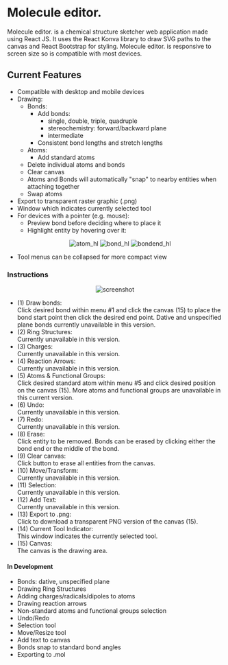 # Molecule editor.
Molecule editor. is a chemical structure sketcher web application made using React JS. It uses the React Konva library 
to draw SVG paths to the canvas and React Bootstrap for styling. Molecule editor. is responsive to screen size so is
compatible with most devices.  

## Current Features
* Compatible with desktop and mobile devices
* Drawing: 
    * Bonds: 
        * Add bonds:
            * single, double, triple, quadruple
            * stereochemistry: forward/backward plane
            * intermediate
        * Consistent bond lengths and stretch lengths
    * Atoms: 
        * Add standard atoms
    * Delete individual atoms and bonds
    * Clear canvas
    * Atoms and Bonds will automatically "snap" to nearby entities when attaching together
    * Swap atoms
* Export to transparent raster graphic (.png)
* Window which indicates currently selected tool
* For devices with a pointer (e.g. mouse):
    * Preview bond before deciding where to place it
    * Highlight entity by hovering over it:
    <p align="center">
    <img src="https://imgur.com/F0w6fwP.png" alt="atom_hl"/>
    <img src="https://imgur.com/tUVUvkn.png" alt="bond_hl"/>
    <img src="https://imgur.com/M9OjgKG.png" alt="bondend_hl"/>
    </p>
* Tool menus can be collapsed for more compact view
### Instructions
<p align="center">
<img src="https://imgur.com/HSfGpWH.png" alt="screenshot"/>
</p>

* (1) Draw bonds: <br>
Click desired bond within menu #1 and click the canvas (15) to place the bond start point then click the desired end point. Dative and unspecified plane bonds currently unavailable in this version.
* (2) Ring Structures: <br>
Currently unavailable in this version. 
* (3) Charges: <br>
Currently unavailable in this version.
* (4) Reaction Arrows: <br>
Currently unavailable in this version.
* (5) Atoms & Functional Groups: <br>
Click desired standard atom within menu #5 and click desired position on the canvas (15). More atoms and functional groups are unavailable in this current version. 
* (6) Undo: <br>
Currently unavailable in this version.
* (7) Redo: <br>
Currently unavailable in this version.
* (8) Erase: <br>
Click entity to be removed. Bonds can be erased by clicking either the bond end or the middle of the bond.
* (9) Clear canvas: <br>
Click button to erase all entities from the canvas. 
* (10) Move/Transform: <br>
Currently unavailable in this version.
* (11) Selection: <br>
Currently unavailable in this version.
* (12) Add Text: <br>
Currently unavailable in this version.
* (13) Export to .png: <br>
Click to download a transparent PNG version of the canvas (15).
* (14) Current Tool Indicator: <br>
This window indicates the currently selected tool. 
* (15) Canvas: <br>
The canvas is the drawing area.


#### In Development
* Bonds: dative, unspecified plane
* Drawing Ring Structures
* Adding charges/radicals/dipoles to atoms
* Drawing reaction arrows
* Non-standard atoms and functional groups selection 
* Undo/Redo
* Selection tool
* Move/Resize tool
* Add text to canvas
* Bonds snap to standard bond angles
* Exporting to .mol 
